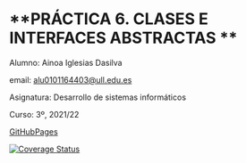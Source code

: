 # **PRÁCTICA 6.  CLASES E INTERFACES ABSTRACTAS **

Alumno: Ainoa Iglesias Dasilva

email: alu0101164403@ull.edu.es

Asignatura: Desarrollo de sistemas informáticos

Curso: 3º, 2021/22

[GitHubPages](https://ull-esit-inf-dsi-2122.github.io/ull-esit-inf-dsi-21-22-prct06-generics-solid-alu0101164403/)

[![Coverage Status](https://coveralls.io/repos/github/ULL-ESIT-INF-DSI-2122/ull-esit-inf-dsi-21-22-prct06-generics-solid-alu0101164403/badge.svg?branch=master)](https://coveralls.io/github/ULL-ESIT-INF-DSI-2122/ull-esit-inf-dsi-21-22-prct06-generics-solid-alu0101164403?branch=master)
